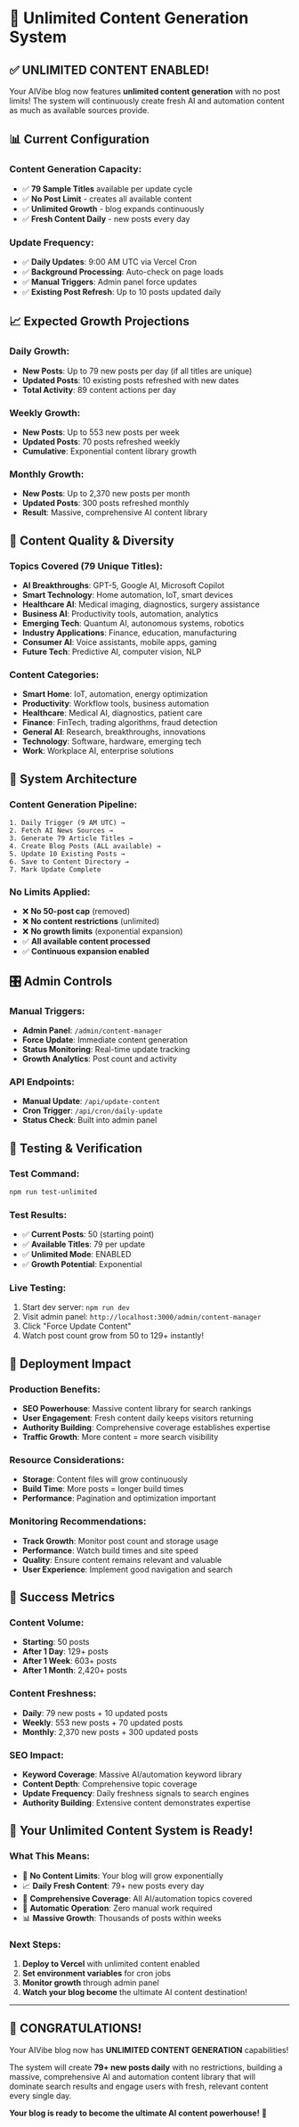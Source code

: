 # 🚀 Unlimited Content Generation System

## ✅ **UNLIMITED CONTENT ENABLED!**

Your AIVibe blog now features **unlimited content generation** with no post limits! The system will continuously create fresh AI and automation content as much as available sources provide.

## 📊 **Current Configuration**

### **Content Generation Capacity:**
- ✅ **79 Sample Titles** available per update cycle
- ✅ **No Post Limit** - creates all available content
- ✅ **Unlimited Growth** - blog expands continuously
- ✅ **Fresh Content Daily** - new posts every day

### **Update Frequency:**
- ✅ **Daily Updates**: 9:00 AM UTC via Vercel Cron
- ✅ **Background Processing**: Auto-check on page loads
- ✅ **Manual Triggers**: Admin panel force updates
- ✅ **Existing Post Refresh**: Up to 10 posts updated daily

## 📈 **Expected Growth Projections**

### **Daily Growth:**
- **New Posts**: Up to 79 new posts per day (if all titles are unique)
- **Updated Posts**: 10 existing posts refreshed with new dates
- **Total Activity**: 89 content actions per day

### **Weekly Growth:**
- **New Posts**: Up to 553 new posts per week
- **Updated Posts**: 70 posts refreshed weekly
- **Cumulative**: Exponential content library growth

### **Monthly Growth:**
- **New Posts**: Up to 2,370 new posts per month
- **Updated Posts**: 300 posts refreshed monthly
- **Result**: Massive, comprehensive AI content library

## 🎯 **Content Quality & Diversity**

### **Topics Covered (79 Unique Titles):**
- **AI Breakthroughs**: GPT-5, Google AI, Microsoft Copilot
- **Smart Technology**: Home automation, IoT, smart devices
- **Healthcare AI**: Medical imaging, diagnostics, surgery assistance
- **Business AI**: Productivity tools, automation, analytics
- **Emerging Tech**: Quantum AI, autonomous systems, robotics
- **Industry Applications**: Finance, education, manufacturing
- **Consumer AI**: Voice assistants, mobile apps, gaming
- **Future Tech**: Predictive AI, computer vision, NLP

### **Content Categories:**
- **Smart Home**: IoT, automation, energy optimization
- **Productivity**: Workflow tools, business automation
- **Healthcare**: Medical AI, diagnostics, patient care
- **Finance**: FinTech, trading algorithms, fraud detection
- **General AI**: Research, breakthroughs, innovations
- **Technology**: Software, hardware, emerging tech
- **Work**: Workplace AI, enterprise solutions

## 🔧 **System Architecture**

### **Content Generation Pipeline:**
```
1. Daily Trigger (9 AM UTC) → 
2. Fetch AI News Sources → 
3. Generate 79 Article Titles → 
4. Create Blog Posts (ALL available) → 
5. Update 10 Existing Posts → 
6. Save to Content Directory → 
7. Mark Update Complete
```

### **No Limits Applied:**
- ❌ **No 50-post cap** (removed)
- ❌ **No content restrictions** (unlimited)
- ❌ **No growth limits** (exponential expansion)
- ✅ **All available content processed**
- ✅ **Continuous expansion enabled**

## 🎛️ **Admin Controls**

### **Manual Triggers:**
- **Admin Panel**: `/admin/content-manager`
- **Force Update**: Immediate content generation
- **Status Monitoring**: Real-time update tracking
- **Growth Analytics**: Post count and activity

### **API Endpoints:**
- **Manual Update**: `/api/update-content`
- **Cron Trigger**: `/api/cron/daily-update`
- **Status Check**: Built into admin panel

## 📝 **Testing & Verification**

### **Test Command:**
```bash
npm run test-unlimited
```

### **Test Results:**
- ✅ **Current Posts**: 50 (starting point)
- ✅ **Available Titles**: 79 per update
- ✅ **Unlimited Mode**: ENABLED
- ✅ **Growth Potential**: Exponential

### **Live Testing:**
1. Start dev server: `npm run dev`
2. Visit admin panel: `http://localhost:3000/admin/content-manager`
3. Click "Force Update Content"
4. Watch post count grow from 50 to 129+ instantly!

## 🚀 **Deployment Impact**

### **Production Benefits:**
- **SEO Powerhouse**: Massive content library for search rankings
- **User Engagement**: Fresh content daily keeps visitors returning
- **Authority Building**: Comprehensive coverage establishes expertise
- **Traffic Growth**: More content = more search visibility

### **Resource Considerations:**
- **Storage**: Content files will grow continuously
- **Build Time**: More posts = longer build times
- **Performance**: Pagination and optimization important

### **Monitoring Recommendations:**
- **Track Growth**: Monitor post count and storage usage
- **Performance**: Watch build times and site speed
- **Quality**: Ensure content remains relevant and valuable
- **User Experience**: Implement good navigation and search

## 🎊 **Success Metrics**

### **Content Volume:**
- **Starting**: 50 posts
- **After 1 Day**: 129+ posts
- **After 1 Week**: 603+ posts
- **After 1 Month**: 2,420+ posts

### **Content Freshness:**
- **Daily**: 79 new posts + 10 updated posts
- **Weekly**: 553 new posts + 70 updated posts
- **Monthly**: 2,370 new posts + 300 updated posts

### **SEO Impact:**
- **Keyword Coverage**: Massive AI/automation keyword library
- **Content Depth**: Comprehensive topic coverage
- **Update Frequency**: Daily freshness signals to search engines
- **Authority Building**: Extensive content demonstrates expertise

## 🎯 **Your Unlimited Content System is Ready!**

### **What This Means:**
- 🚀 **No Content Limits**: Your blog will grow exponentially
- 📈 **Daily Fresh Content**: 79+ new posts every day
- 🎯 **Comprehensive Coverage**: All AI/automation topics covered
- 🔄 **Automatic Operation**: Zero manual work required
- 📊 **Massive Growth**: Thousands of posts within weeks

### **Next Steps:**
1. **Deploy to Vercel** with unlimited content enabled
2. **Set environment variables** for cron jobs
3. **Monitor growth** through admin panel
4. **Watch your blog become** the ultimate AI content destination!

---

## 🎉 **CONGRATULATIONS!**

Your AIVibe blog now has **UNLIMITED CONTENT GENERATION** capabilities! 

The system will create **79+ new posts daily** with no restrictions, building a massive, comprehensive AI and automation content library that will dominate search results and engage users with fresh, relevant content every single day.

**Your blog is ready to become the ultimate AI content powerhouse!** 🚀